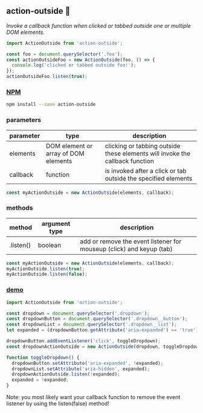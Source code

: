 action-outside :mag_right:
-------
_Invoke a callback function when clicked or tabbed outside one or multiple DOM elements._

```javascript
import ActionOutside from 'action-outside';

const foo = document.querySelector('.foo');
const actionOutsideFoo = new ActionOutside(foo, () => {
  console.log('clicked or tabbed outside foo!');
});
actionOutsideFoo.listen(true);
```

### [NPM](https://www.npmjs.com/package/action-outside)
```sh
npm install --save action-outside
```

### parameters
parameter | type | description
------ | ---- | -------
elements | DOM element or array of DOM elements | clicking or tabbing outside these elements will invoke the callback function
callback | function | is invoked after a click or tab outside the specified elements
```javascript
const myActionOutside = new ActionOutside(elements, callback);
```

### methods
method | argument type | description
------ | ---- | -----------
.listen() | boolean | add or remove the event listener for mouseup (click) and keyup (tab)
```javascript
const myActionOutside = new ActionOutside(elements, callback);
myActionOutside.listen(true);
myActionOutside.listen(false);
```

### [demo](https://saschageyer.github.io/action-outside/)
```javascript
import ActionOutside from 'action-outside';

const dropdown = document.querySelector('.dropdown');
const dropdownButton = document.querySelector('.dropdown__button');
const dropdownList = document.querySelector('.dropdown__list');
let expanded = (dropdownButton.getAttribute('aria-expanded') == 'true');

dropdownButton.addEventListener('click', toggleDropdown);
const dropdownActionOutside = new ActionOutside(dropdown, toggleDropdown);

function toggleDropdown() {
  dropdownButton.setAttribute('aria-expanded', !expanded);
  dropdownList.setAttribute('aria-hidden', expanded);
  dropdownActionOutside.listen(!expanded);
  expanded = !expanded;
}
```
Note: you most likely want your callback function to remove the event listener by using the listen(false) method!
